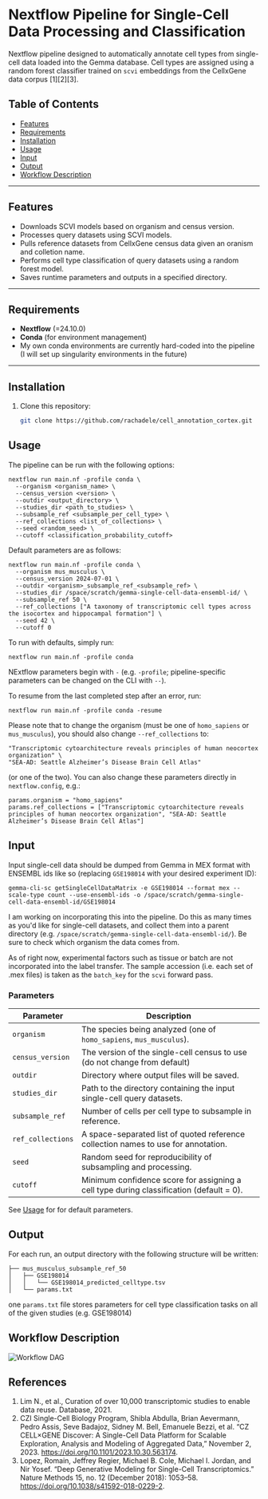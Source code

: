 # Nextflow Pipeline for Single-Cell Data Processing and Classification

Nextflow pipeline designed to automatically annotate cell types from single-cell data loaded into the Gemma database. Cell types are assigned using a random forest classifier trained on `scvi` embeddings from the CellxGene data corpus [1][2][3].

## Table of Contents
- [Features](#features)
- [Requirements](#requirements)
- [Installation](#installation)
- [Usage](#usage)
- [Input](#input)
- [Output](#output)
- [Workflow Description](#workflow_description)

---

## Features

- Downloads SCVI models based on organism and census version.
- Processes query datasets using SCVI models.
- Pulls reference datasets from CellxGene census data given an oranism and colletion name.
- Performs cell type classification of query datasets using a random forest model.
- Saves runtime parameters and outputs in a specified directory.

---

## Requirements

- **Nextflow** (=24.10.0)
- **Conda** (for environment management)
- My own conda environments are currently hard-coded into the pipeline (I will set up singularity environments in the future)
---


## Installation

1. Clone this repository:
   ```bash
   git clone https://github.com/rachadele/cell_annotation_cortex.git

## Usage 

The pipeline can be run with the following options:

```
nextflow run main.nf -profile conda \
  --organism <organism_name> \
  --census_version <version> \
  --outdir <output_directory> \
  --studies_dir <path_to_studies> \
  --subsample_ref <subsample_per_cell_type> \
  --ref_collections <list_of_collections> \
  --seed <random_seed> \
  --cutoff <classification_probability_cutoff>
```

Default parameters are as follows:

```
nextflow run main.nf -profile conda \
  --organism mus_musculus \
  --census_version 2024-07-01 \
  --outdir <organism>_subsample_ref_<subsample_ref> \
  --studies_dir /space/scratch/gemma-single-cell-data-ensembl-id/ \
  --subsample_ref 50 \
  --ref_collections ["A taxonomy of transcriptomic cell types across the isocortex and hippocampal formation"] \
  --seed 42 \
  --cutoff 0
```

To run with defaults, simply run:

```
nextflow run main.nf -profile conda
```

NExtflow parameters begin with `-` (e.g. `-profile`; pipeline-specific parameters can be changed on the CLI with `--`).

To resume from the last completed step after an error, run:

```
nextflow run main.nf -profile conda -resume
```

Please note that to change the organism (must be one of `homo_sapiens` or `mus_musculus`), you should also change `--ref_collections` to:

```
"Transcriptomic cytoarchitecture reveals principles of human neocortex organization" \
"SEA-AD: Seattle Alzheimer’s Disease Brain Cell Atlas"
```

(or one of the two). You can also change these parameters directly in `nextflow.config`, e.g.:

```
params.organism = "homo_sapiens"
params.ref_collections = ["Transcriptomic cytoarchitecture reveals principles of human neocortex organization", "SEA-AD: Seattle Alzheimer’s Disease Brain Cell Atlas"]
```

## Input

Input single-cell data should be dumped from Gemma in MEX format with ENSEMBL ids like so (replacing `GSE198014` with your desired experiment ID):

```
gemma-cli-sc getSingleCellDataMatrix -e GSE198014 --format mex --scale-type count --use-ensembl-ids -o /space/scratch/gemma-single-cell-data-ensembl-id/GSE198014
```

I am working on incorporating this into the pipeline. Do this as many times as you'd like for single-cell datasets, and collect them into a parent directory (e.g. `/space/scratch/gemma-single-cell-data-ensembl-id/`). Be sure to check which organism the data comes from. 

As of right now, experimental factors such as tissue or batch are not incorporated into the label transfer. The sample accession (i.e. each set of .mex files) is taken as the `batch_key` for the `scvi` forward pass.


### Parameters


| Parameter          | Description                                                                                  
|--------------------|----------------------------------------------------------------------------------------------
| `organism`         | The species being analyzed (one of `homo_sapiens`, `mus_musculus`).                                         
| `census_version`   | The version of the single-cell census to use (do not change from default)                                                
| `outdir`           | Directory where output files will be saved.                                                  
| `studies_dir`      | Path to the directory containing the input single-cell query datasets.                       
| `subsample_ref`    | Number of cells per cell type to subsample in reference.                                     
| `ref_collections`  | A space-separated list of quoted reference collection names to use for annotation.                  
| `seed`             | Random seed for reproducibility of subsampling and processing.                                
| `cutoff`           | Minimum confidence score for assigning a cell type during classification (default = 0).                     

See [Usage](#usage) for for default parameters.

## Output

For each run, an output directory with the following structure will be written:

```
├── mus_musculus_subsample_ref_50
│   ├── GSE198014
│   │   └── GSE198014_predicted_celltype.tsv
│   └── params.txt
```

one `params.txt` file stores parameters for cell type classification tasks on all of the given studies (e.g. GSE198014)

## Workflow Description

![Workflow DAG](./dag.png)


   
## References

1. Lim N., et al., Curation of over 10,000 transcriptomic studies to enable data reuse. Database, 2021. 
2. CZI Single-Cell Biology Program, Shibla Abdulla, Brian Aevermann, Pedro Assis, Seve Badajoz, Sidney M. Bell, Emanuele Bezzi, et al. “CZ CELL×GENE Discover: A Single-Cell Data Platform for Scalable Exploration, Analysis and Modeling of Aggregated Data,” November 2, 2023. https://doi.org/10.1101/2023.10.30.563174.
3. Lopez, Romain, Jeffrey Regier, Michael B. Cole, Michael I. Jordan, and Nir Yosef. “Deep Generative Modeling for Single-Cell Transcriptomics.” Nature Methods 15, no. 12 (December 2018): 1053–58. https://doi.org/10.1038/s41592-018-0229-2.